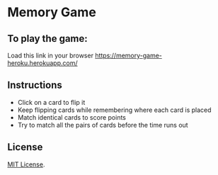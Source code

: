 # Memory Game

## To play the game:
Load this link in your browser https://memory-game-heroku.herokuapp.com/

## Instructions
* Click on a card to flip it
* Keep flipping cards while remembering where each card is placed
* Match identical cards to score points
* Try to match all the pairs of cards before the time runs out

## License
[MIT License](LICENSE).
